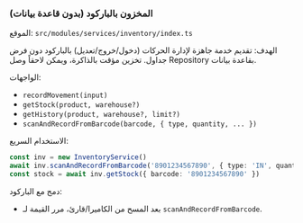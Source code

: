 ### المخزون بالباركود (بدون قاعدة بيانات)

الموقع: `src/modules/services/inventory/index.ts`

الهدف: تقديم خدمة جاهزة لإدارة الحركات (دخول/خروج/تعديل) بالباركود دون فرض جداول. تخزين مؤقت بالذاكرة، ويمكن لاحقاً وصل Repository بقاعدة بيانات.

الواجهات:
- `recordMovement(input)`
- `getStock(product, warehouse?)`
- `getHistory(product, warehouse?, limit?)`
- `scanAndRecordFromBarcode(barcode, { type, quantity, ... })`

الاستخدام السريع:
```ts
const inv = new InventoryService()
await inv.scanAndRecordFromBarcode('8901234567890', { type: 'IN', quantity: 10, productNameFallback: 'سلعة' })
const stock = await inv.getStock({ barcode: '8901234567890' })
```

دمج مع الباركود:
- بعد المسح من الكاميرا/قارئ، مرر القيمة لـ `scanAndRecordFromBarcode`.
